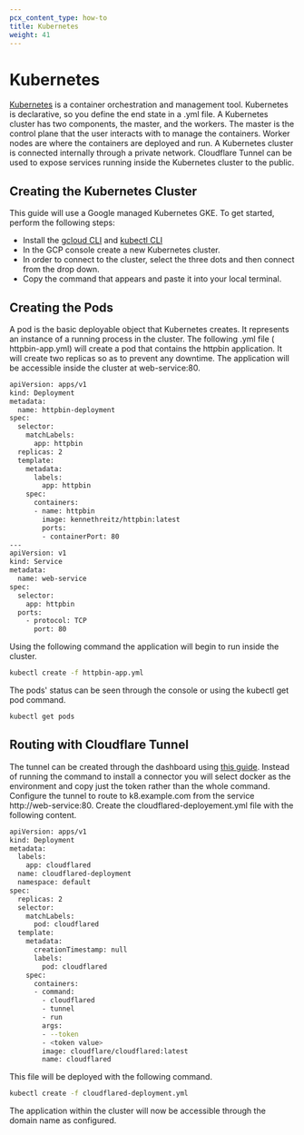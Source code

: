```yaml
---
pcx_content_type: how-to
title: Kubernetes
weight: 41
---
```


# Kubernetes

[Kubernetes]([url](https://kubernetes.io/)) is a container orchestration and management tool. Kubernetes is declarative, so you define the end state in a .yml file. A Kubernetes cluster has two components, the master, and the workers. The master is the control plane that the user interacts with to manage the containers. Worker nodes are where the containers are deployed and run. A Kubernetes cluster is connected internally through a private network. Cloudflare Tunnel can be used to expose services running inside the Kubernetes cluster to the public.

## Creating the Kubernetes Cluster
This guide will use a Google managed Kubernetes GKE.
To get started, perform the following steps:

- Install the [gcloud CLI]([url](https://cloud.google.com/sdk/docs/install)) and [kubectl CLI]([url](https://cloud.google.com/kubernetes-engine/docs/how-to/cluster-access-for-kubectl))
- In the GCP console create a new Kubernetes cluster.
- In order to connect to the cluster, select the three dots and then connect from the drop down. 
- Copy the command that appears and paste it into your local terminal.

## Creating the Pods
A pod is the basic deployable object that Kubernetes creates. It represents an instance of a running process in the cluster. The following .yml file ( httpbin-app.yml) will create a pod that contains the httpbin application. It will create two replicas so as to prevent any downtime. The application will be accessible inside the cluster at web-service:80.

```sh
apiVersion: apps/v1
kind: Deployment
metadata:
  name: httpbin-deployment
spec:
  selector:
    matchLabels:
      app: httpbin
  replicas: 2
  template:
    metadata:
      labels:
        app: httpbin
    spec:
      containers:
      - name: httpbin
        image: kennethreitz/httpbin:latest
        ports:
        - containerPort: 80
---
apiVersion: v1
kind: Service
metadata:
  name: web-service
spec:
  selector:
    app: httpbin
  ports:
    - protocol: TCP
      port: 80
```
Using the following command the application will begin to run inside the cluster.
```sh
kubectl create -f httpbin-app.yml
```
The pods' status can be seen through the console or using the kubectl get pod command.
```sh
kubectl get pods
```

## Routing with Cloudflare Tunnel
The tunnel can be created through the dashboard using [this guide](/cloudflare-one/connections/connect-apps/install-and-setup/tunnel-guide/remote/). Instead of running the command to install a connector you will select docker as the environment and copy just the token rather than the whole command. Configure the tunnel to route to k8.example.com from the service http://web-service:80. Create the cloudflared-deployement.yml file with the following content.
```sh
apiVersion: apps/v1
kind: Deployment
metadata:
  labels:
    app: cloudflared
  name: cloudflared-deployment
  namespace: default
spec:
  replicas: 2
  selector:
    matchLabels:
      pod: cloudflared
  template:
    metadata:
      creationTimestamp: null
      labels:
        pod: cloudflared
    spec:
      containers:
      - command:
        - cloudflared
        - tunnel
        - run
        args:
        - --token
        - <token value>
        image: cloudflare/cloudflared:latest
        name: cloudflared
```
This file will be deployed with the following command.
```sh
kubectl create -f cloudflared-deployment.yml
```
The application within the cluster will now be accessible through the domain name as configured.

